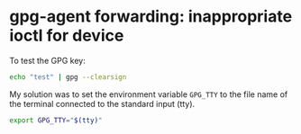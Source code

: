 # gpg-agent forwarding: inappropriate ioctl for device

To test the GPG key:

```bash
echo "test" | gpg --clearsign
```

My solution was to set the environment variable `GPG_TTY` to the file
name of the terminal connected to the standard input (tty).

```bash
export GPG_TTY="$(tty)"
```
